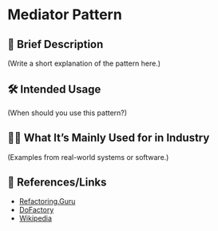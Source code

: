 # Mediator Pattern

## 📝 Brief Description
(Write a short explanation of the pattern here.)

## 🛠 Intended Usage
(When should you use this pattern?)

## 🧑‍💼 What It’s Mainly Used for in Industry
(Examples from real-world systems or software.)

## 🔗 References/Links
- [Refactoring.Guru](https://refactoring.guru/design-patterns/mediator)
- [DoFactory](https://www.dofactory.com/net/mediator-design-pattern)
- [Wikipedia](https://en.wikipedia.org/wiki/Mediator_pattern)
